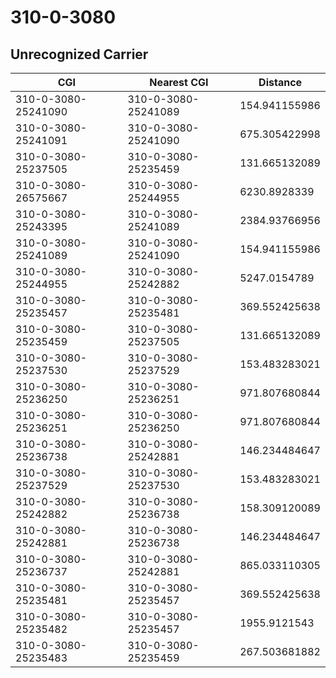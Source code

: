 # 310-0-3080
## Unrecognized Carrier


| CGI | Nearest CGI | Distance |
|-----|-------------|----------|
| 310-0-3080-25241090 | 310-0-3080-25241089 | 154.941155986 |
| 310-0-3080-25241091 | 310-0-3080-25241090 | 675.305422998 |
| 310-0-3080-25237505 | 310-0-3080-25235459 | 131.665132089 |
| 310-0-3080-26575667 | 310-0-3080-25244955 | 6230.8928339 |
| 310-0-3080-25243395 | 310-0-3080-25241089 | 2384.93766956 |
| 310-0-3080-25241089 | 310-0-3080-25241090 | 154.941155986 |
| 310-0-3080-25244955 | 310-0-3080-25242882 | 5247.0154789 |
| 310-0-3080-25235457 | 310-0-3080-25235481 | 369.552425638 |
| 310-0-3080-25235459 | 310-0-3080-25237505 | 131.665132089 |
| 310-0-3080-25237530 | 310-0-3080-25237529 | 153.483283021 |
| 310-0-3080-25236250 | 310-0-3080-25236251 | 971.807680844 |
| 310-0-3080-25236251 | 310-0-3080-25236250 | 971.807680844 |
| 310-0-3080-25236738 | 310-0-3080-25242881 | 146.234484647 |
| 310-0-3080-25237529 | 310-0-3080-25237530 | 153.483283021 |
| 310-0-3080-25242882 | 310-0-3080-25236738 | 158.309120089 |
| 310-0-3080-25242881 | 310-0-3080-25236738 | 146.234484647 |
| 310-0-3080-25236737 | 310-0-3080-25242881 | 865.033110305 |
| 310-0-3080-25235481 | 310-0-3080-25235457 | 369.552425638 |
| 310-0-3080-25235482 | 310-0-3080-25235457 | 1955.9121543 |
| 310-0-3080-25235483 | 310-0-3080-25235459 | 267.503681882 |
